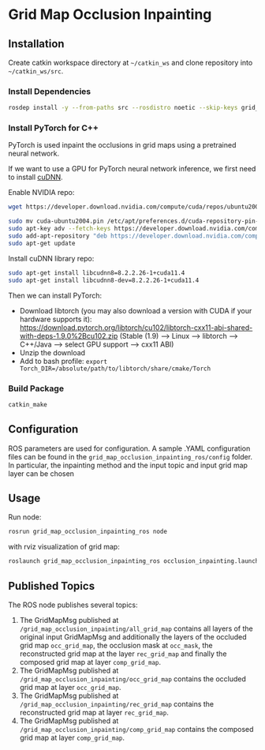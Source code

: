 # Grid Map Occlusion Inpainting


## Installation
Create catkin workspace directory at `~/catkin_ws` and clone repository into `~/catkin_ws/src`.

### Install Dependencies
```bash
rosdep install -y --from-paths src --rosdistro noetic --skip-keys grid_map_occlusion_inpainting_core
```

### Install PyTorch for C++ #####

PyTorch is used inpaint the occlusions in grid maps using a pretrained neural network.

If we want to use a GPU for PyTorch neural network inference, we first need to install [cuDNN](https://docs.nvidia.com/deeplearning/cudnn/install-guide/index.html#installlinux).

Enable NVIDIA repo:
```bash
wget https://developer.download.nvidia.com/compute/cuda/repos/ubuntu2004/x86_64/cuda-ubuntu2004.pin 

sudo mv cuda-ubuntu2004.pin /etc/apt/preferences.d/cuda-repository-pin-600
sudo apt-key adv --fetch-keys https://developer.download.nvidia.com/compute/cuda/repos/ubuntu2004/x86_64/7fa2af80.pub
sudo add-apt-repository "deb https://developer.download.nvidia.com/compute/cuda/repos/ubuntu2004/x86_64/ /"
sudo apt-get update
```
Install cuDNN library repo:
```bash
sudo apt-get install libcudnn8=8.2.2.26-1+cuda11.4
sudo apt-get install libcudnn8-dev=8.2.2.26-1+cuda11.4
```

Then we can install PyTorch:

- Download libtorch (you may also download a version with CUDA if your hardware supports it): https://download.pytorch.org/libtorch/cu102/libtorch-cxx11-abi-shared-with-deps-1.9.0%2Bcu102.zip (Stable (1.9) --> Linux --> libtorch --> C++/Java --> select GPU support --> cxx11 ABI)
- Unzip the download
- Add to bash profile: `export Torch_DIR=/absolute/path/to/libtorch/share/cmake/Torch`

### Build Package
```bash
catkin_make
```

## Configuration
ROS parameters are used for configuration. A sample .YAML configuration files can be found in the `grid_map_occlusion_inpainting_ros/config` folder. In particular, the inpainting method and the input topic and input grid map layer can be chosen

## Usage
Run node:
```bash
rosrun grid_map_occlusion_inpainting_ros node
```
with rviz visualization of grid map:
```bash
roslaunch grid_map_occlusion_inpainting_ros occlusion_inpainting.launch config_file:=solving_occlusion.yaml
```

## Published Topics
The ROS node publishes several topics:
1. The GridMapMsg published at `/grid_map_occlusion_inpainting/all_grid_map` contains all layers of the original input GridMapMsg and additionally the layers of the occluded grid map `occ_grid_map`, the occlusion mask at `occ_mask`, the reconstructed grid map at the layer `rec_grid_map` and finally the composed grid map at layer `comp_grid_map`.
2. The GridMapMsg published at `/grid_map_occlusion_inpainting/occ_grid_map` contains the occluded grid map at layer `occ_grid_map`.
3. The GridMapMsg published at `/grid_map_occlusion_inpainting/rec_grid_map` contains the reconstructed grid map at layer `rec_grid_map`.
4. The GridMapMsg published at `/grid_map_occlusion_inpainting/comp_grid_map` contains the composed grid map at layer `comp_grid_map`.